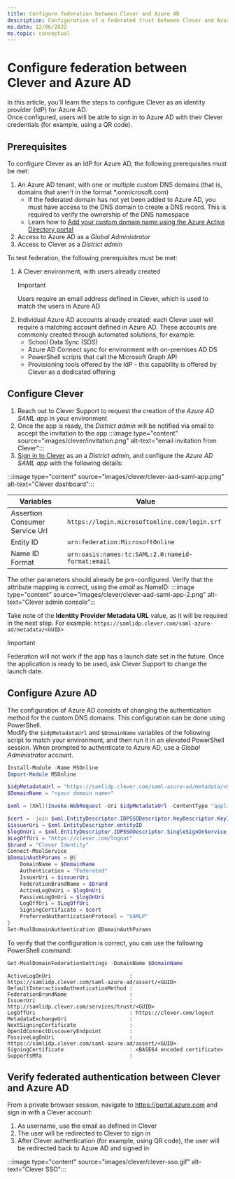 ```yaml
---
title: Configure federation between Clever and Azure AD
description: Configuration of a federated trust between Clever and Azure AD, with Clever acting as an identity provider (IdP) for Azure AD.
ms.date: 12/06/2022
ms.topic: conceptual
---
```


# Configure federation between Clever and Azure AD

In this article, you'll learn the steps to configure Clever as an identity provider (IdP) for Azure AD.\
Once configured, users will be able to sign in to Azure AD with their Clever credentials (for example, using a QR code).

## Prerequisites

To configure Clever as an IdP for Azure AD, the following prerequisites must be met:

1. An Azure AD tenant, with one or multiple custom DNS domains (that is, domains that aren't in the format *.onmicrosoft.com)
    - If the federated domain has not yet been added to Azure AD, you must have access to the DNS domain to create a DNS record. This is required to verify the ownership of the DNS namespace
    - Learn how to [Add your custom domain name using the Azure Active Directory portal](/azure/active-directory/fundamentals/add-custom-domain)
1. Access to Azure AD as a *Global Administrator*
1. Access to Clever as a *District admin*

To test federation, the following prerequisites must be met:

1. A Clever environment, with users already created
    > [!IMPORTANT]
    > Users require an email address defined in Clever, which is used to match the users in Azure AD
1. Individual Azure AD accounts already created: each Clever user will require a matching account defined in Azure AD. These accounts are commonly created through automated solutions, for example:
    - School Data Sync (SDS)
    - Azure AD Connect sync for environment with on-premises AD DS
    - PowerShell scripts that call the Microsoft Graph API
    - Provisioning tools offered by the IdP - this capability is offered by Clever as a dedicated offering

## Configure Clever

1. Reach out to Clever Support to request the creation of the *Azure AD SAML app* in your environment
1. Once the app is ready, the *District admin* will be notified via email to accept the invitation to the app
:::image type="content" source="images/clever/invitation.png" alt-text="email invitation from Clever":::
1. [Sign in to Clever](https://schools.clever.com/applications/saml-azure-ad/settings) as an a *District admin*, and configure the *Azure AD SAML app* with the following details:

:::image type="content" source="images/clever/clever-aad-saml-app.png" alt-text="Clever dashboard":::

| Variables | Value |
|-|-|
|Assertion Consumer Service Url|`https://login.microsoftonline.com/login.srf`|
|Entity ID|`urn:federation:MicrosoftOnline`|
|Name ID Format|`urn:oasis:names:tc:SAML:2.0:nameid-format:email`|

The other parameters should already be pre-configured. Verify that the attribute mapping is correct, using the *email* as NameID:
:::image type="content" source="images/clever/clever-aad-saml-app-2.png" alt-text="Clever admin console":::
  
Take note of the **Identity Provider Metadata URL** value, as it will be required in the next step. For example: `https://samlidp.clever.com/saml-azure-ad/metadata/<GUID>`

> [!IMPORTANT]
> Federation will not work if the app has a launch date set in the future. Once the application is ready to be used, ask Clever Support to change the launch date.

## Configure Azure AD

The configuration of Azure AD consists of changing the authentication method for the custom DNS domains. This configuration can be done using PowerShell.\
Modify the `$idpMetadataUrl` and `$DomainName` variables of the following script to match your environment, and then run it in an elevated PowerShell session. When prompted to authenticate to Azure AD, use a *Global Administrator* account.

```powershell
Install-Module -Name MSOnline
Import-Module MSOnline

$idpMetadataUrl = "https://samlidp.clever.com/saml-azure-ad/metadata/<GUID>"
$DomainName = "<your domain name>"

$xml = [Xml](Invoke-WebRequest -Uri $idpMetadataUrl -ContentType "application/xml").content

$cert = -join $xml.EntityDescriptor.IDPSSODescriptor.KeyDescriptor.KeyInfo.X509Data.X509Certificate.Split()
$issuerUri = $xml.EntityDescriptor.entityID
$logOnUri = $xml.EntityDescriptor.IDPSSODescriptor.SingleSignOnService | ? { $_.Binding.Contains('Redirect') } | % { $_.Location }
$LogOffUri = "https://clever.com/logout"
$brand = "Clever Identity"
Connect-MsolService
$DomainAuthParams = @{
    DomainName = $DomainName
    Authentication = "Federated"
    IssuerUri = $issuerUri
    FederationBrandName = $brand
    ActiveLogOnUri = $logOnUri
    PassiveLogOnUri = $logOnUri
    LogOffUri = $LogOffUri
    SigningCertificate = $cert
    PreferredAuthenticationProtocol = "SAMLP"
}
Set-MsolDomainAuthentication @DomainAuthParams
```

To verify that the configuration is correct, you can use the following PowerShell command:

```powershell
Get-MsolDomainFederationSettings -DomainName $DomainName
```

```output
ActiveLogOnUri                         : https://samlidp.clever.com/saml-azure-ad/assert/<GUID>
DefaultInteractiveAuthenticationMethod : 
FederationBrandName                    : 
IssuerUri                              : http://samlidp.clever.com/services/trust/<GUID>
LogOffUri                              : https://clever.com/logout
MetadataExchangeUri                    : 
NextSigningCertificate                 : 
OpenIdConnectDiscoveryEndpoint         : 
PassiveLogOnUri                        : https://samlidp.clever.com/saml-azure-ad/assert/<GUID>
SigningCertificate                     : <BASE64 encoded certificate>
SupportsMfa                            : 
```

## Verify federated authentication between Clever and Azure AD

From a private browser session, navigate to https://portal.azure.com and sign in with a Clever account:

1. As username, use the email as defined in Clever
1. The user will be redirected to Clever to sign in
1. After Clever authentication (for example, using QR code), the user will be redirected back to Azure AD and signed in

:::image type="content" source="images/clever/clever-sso.gif" alt-text="Clever SSO":::
